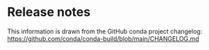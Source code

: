 # Release notes

This information is drawn from the GitHub conda project
changelog: https://github.com/conda/conda-build/blob/main/CHANGELOG.md

```{include} ../../CHANGELOG.md
```
